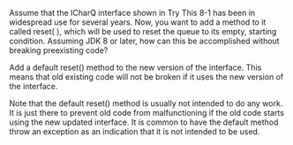   Assume that the ICharQ interface shown in Try This 8-1 has been in widespread use for several years. Now, you want to add a method to it called reset( ), which will be used to reset the queue to its empty, starting condition. Assuming JDK 8 or later, how can this be accomplished without breaking preexisting code?

Add a default reset() method to the new version of the interface. This means that old existing code will not be broken if it uses the new version of the interface.

Note that the default reset() method is usually not intended to do any work. It is just there to prevent old code from malfunctioning if the old code starts using the new updated interface. It is common to have  the default method throw an exception as an indication that it is not intended to be used.
